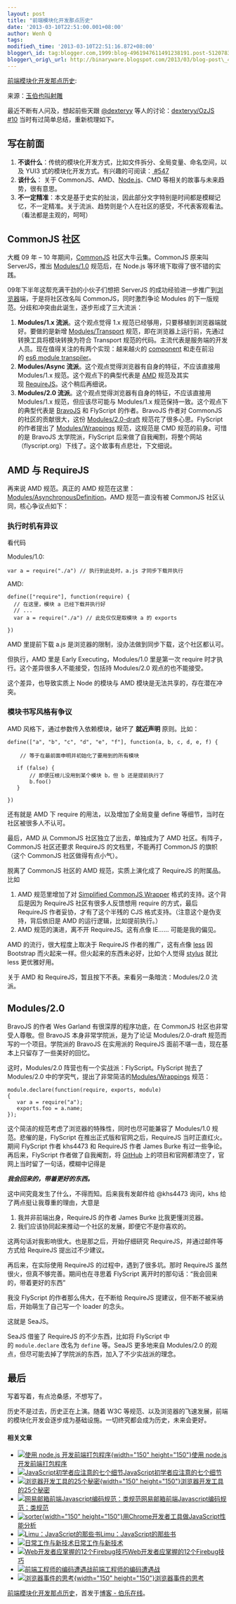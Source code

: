 ```yaml
--- 
layout: post 
title: "前端模块化开发那点历史" 
date: '2013-03-10T22:51:00.001+08:00' 
author: Wenh Q
tags:
modified\_time: '2013-03-10T22:51:16.872+08:00' 
blogger\_id: tag:blogger.com,1999:blog-4961947611491238191.post-5120783015556982057
blogger\_orig\_url: http://binaryware.blogspot.com/2013/03/blog-post\_4818.html
---
```

[前端模块化开发那点历史](http://blog.jobbole.com/35528/?utm_source=rss&utm_medium=rss&utm_campaign=%25e5%2589%258d%25e7%25ab%25af%25e6%25a8%25a1%25e5%259d%2597%25e5%258c%2596%25e5%25bc%2580%25e5%258f%2591%25e9%2582%25a3%25e7%2582%25b9%25e5%258e%2586%25e5%258f%25b2):

来源：[玉伯也叫射雕](https://github.com/seajs/seajs/issues/588)

最近不断有人问及，想起前些天跟 [@dexteryy](https://github.com/dexteryy) 等人的讨论：[dexteryy/OzJS
#10](https://github.com/dexteryy/OzJS/issues/10 "对 OzJS 的一些疑惑、建议与探讨") 当时有过简单总结，重新梳理如下。


写在前面
--------

1.  **不谈什么**：传统的模块化开发方式，比如文件拆分、全局变量、命名空间，以及
    YUI3
    式的模块化开发方式。有兴趣的可阅读：[
#547](https://github.com/seajs/seajs/issues/547 "前端模块化开发的价值")
2.  **谈什么**： 关于
    CommonJS、AMD、[Node.js](http://blog.jobbole.com/1254/ "Node.js 究竟是什么？")、CMD
    等相关的故事与未来趋势，很有意思。
3.  **不一定精准**：本文是基于史实的扯淡，因此部分文字特别是时间都是模糊记忆，不一定精准。关于流派、趋势则是个人在社区的感受，不代表客观看法。（看法都是主观的，呵呵）

CommonJS 社区
-------------

大概 09 年 – 10
年期间，[CommonJS](http://wiki.commonjs.org/wiki/CommonJS) 社区大牛云集。CommonJS
原来叫
ServerJS，推出 [Modules/1.0](http://wiki.commonjs.org/wiki/Modules) 规范后，在
Node.js 等环境下取得了很不错的实践。

09年下半年这帮充满干劲的小伙子们想把 ServerJS
的成功经验进一步推广到[浏览器](http://blog.jobbole.com/12749/ "浏览器")端，于是将社区改名叫
CommonJS，同时激烈争论 Modules
的下一版规范。分歧和冲突由此诞生，逐步形成了三大流派：


1.  **Modules/1.x 流派**。这个观点觉得 1.x
    规范已经够用，只要移植到浏览器端就好。要做的是新增 [Modules/Transport](http://wiki.commonjs.org/wiki/Modules/Transport) 规范，即在浏览器上运行前，先通过转换工具将模块转换为符合
    Transport
    规范的代码。主流代表是服务端的开发人员。现在值得关注的有两个实现：越来越火的 [component](https://github.com/component/component) 和走在前沿的 [es6
    module
    transpiler](https://github.com/square/es6-module-transpiler)。
2.  **Modules/Async 流派**。这个观点觉得浏览器有自身的特征，不应该直接用
    Modules/1.x
    规范。这个观点下的典型代表是 [AMD](http://wiki.commonjs.org/wiki/Modules/AsynchronousDefinition) 规范及其实现 [RequireJS](http://requirejs.org/)。这个稍后再细说。
3.  **Modules/2.0 流派**。这个观点觉得浏览器有自身的特征，不应该直接用
    Modules/1.x 规范，但应该尽可能与 Modules/1.x
    规范保持一致。这个观点下的典型代表是 [BravoJS](https://code.google.com/p/bravojs/) 和
    FlyScript 的作者。BravoJS 作者对 CommonJS
    的社区的贡献很大，这份 [Modules/2.0-draft](http://www.page.ca/~wes/CommonJS/modules-2.0-7/) 规范花了很多心思。FlyScript
    的作者提出了 [Modules/Wrappings](http://wiki.commonjs.org/wiki/Modules/Wrappings) 规范，这规范是
    CMD 规范的前身。可惜的是 BravoJS 太学院派，FlyScript
    后来做了自我阉割，将整个网站（flyscript.org）下线了。这个故事有点悲壮，下文细说。

AMD 与 RequireJS
----------------

再来说 AMD 规范。真正的 AMD
规范在这里：[Modules/AsynchronousDefinition](http://wiki.commonjs.org/wiki/Modules/AsynchronousDefinition)。AMD
规范一直没有被 CommonJS 社区认同，核心争议点如下：


### 执行时机有异议

看代码

Modules/1.0:


<div>

    var a = require("./a") // 执行到此处时，a.js 才同步下载并执行

</div>

AMD:


<div>

    define(["require"], function(require) {
      // 在这里，模块 a 已经下载并执行好
      // ...
      var a = require("./a") // 此处仅仅是取模块 a 的 exports

    })

</div>

AMD 里提前下载 a.js
是浏览器的限制，没办法做到同步下载，这个社区都认可。

但执行，AMD 里是 Early Executing，Modules/1.0 里是第一次 require
时才执行。这个差异很多人不能接受，包括持 Modules/2.0 观点的也不能接受。

这个差异，也导致实质上 Node 的模块与 AMD
模块是无法共享的，存在潜在冲突。


### 模块书写风格有争议

AMD 风格下，通过参数传入依赖模块，破坏了 **就近声明** 原则。比如：


<div>

    define(["a", "b", "c", "d", "e", "f"], function(a, b, c, d, e, f) {

        // 等于在最前面申明并初始化了要用到的所有模块

       if (false) {
           // 即便压根儿没用到某个模块 b，但 b 还是提前执行了
           b.foo()
       }

    })

</div>

还有就是 AMD 下 require 的用法，以及增加了全局变量 define
等细节，当时在社区被很多人不认可。

最后，AMD 从 CommonJS 社区独立了出去，单独成为了 AMD
社区。有阵子，CommonJS 社区还要求 RequireJS 的文档里，不能再打 CommonJS
的旗帜（这个 CommonJS 社区做得有点小气）。

脱离了 CommonJS 社区的 AMD 规范，实质上演化成了 RequireJS
的附属品。比如


1.  AMD 规范里增加了对 [Simplified CommonJS
    Wrapper](http://requirejs.org/docs/api.html#cjsmodule) 格式的支持。这个背后是因为
    RequireJS 社区有很多人反馈想用 require 的方式，最后 RequireJS
    作者妥协，才有了这个半残的 CJS
    格式支持。（注意这个是伪支持，背后依旧是 AMD
    的运行逻辑，比如提前执行。）
2.  AMD 规范的演进，离不开 RequireJS。这有点像 IE…… 可能是我的偏见。

AMD 的流行，很大程度上取决于 RequireJS
作者的推广，这有点像 [less](http://lesscss.org/) 因 Bootstrap
而火起来一样。但火起来的东西未必好，比如个人觉得 [stylus](http://learnboost.github.com/stylus/) 就比
less 更优雅好用。

关于 AMD 和 RequireJS，暂且按下不表。来看另一条暗流：Modules/2.0 流派。


Modules/2.0
-----------

BravoJS 的作者 Wes Garland 有很深厚的程序功底，在 CommonJS
社区也非常受人尊敬。但 BravoJS 本身非常学院派，是为了论证
Modules/2.0-draft 规范而写的一个项目。学院派的 BravoJS 在实用派的
RequireJS 面前不堪一击，现在基本上只留存了一些美好的回忆。

这时，Modules/2.0 阵营也有一个实战派：FlyScript。FlyScript 抛去了
Modules/2.0
中的学究气，提出了非常简洁的[Modules/Wrappings](http://wiki.commonjs.org/wiki/Modules/Wrappings) 规范：


<div>

    module.declare(function(require, exports, module)
    {
       var a = require("a"); 
       exports.foo = a.name; 
    });

</div>

这个简洁的规范考虑了浏览器的特殊性，同时也尽可能兼容了 Modules/1.0
规范。悲催的是，FlyScript 在推出正式版和官网之后，RequireJS
当时正直红火。期间 FlyScript 作者 khs4473 和 RequireJS 作者 James Burke
有过一些争论。再后来，FlyScript 作者做了自我阉割，将
[GitHub](http://blog.jobbole.com/6492/ "GitHub如何运作：时间并不决定一切")
上的项目和官网都清空了，官网上当时留了一句话，模糊中记得是

***我会回来的，带着更好的东西。***

这中间究竟发生了什么，不得而知。后来我有发邮件给 @khs4473 询问，khs
给了两点挺让我尊重的理由，大意是


1.  我并非前端出身，RequireJS 的作者 James Burke 比我更懂浏览器。
2.  我们应该协同起来推动一个社区的发展，即便它不是你喜欢的。

这两句话对我影响很大。也是那之后，开始仔细研究
RequireJS，并通过邮件等方式给 RequireJS 提出过不少建议。

再后来，在实际使用 RequireJS 的过程中，遇到了很多坑。那时 RequireJS
虽然很火，但真不够完善。期间也在寻思着 FlyScript
离开时的那句话：“我会回来的，带着更好的东西”

我没 FlyScript 的作者那么伟大，在不断给 RequireJS
提建议，但不断不被采纳后，开始萌生了自己写一个 loader 的念头。

这就是 SeaJS。

SeaJS 借鉴了 RequireJS 的不少东西，比如将 FlyScript
中的 `module.declare` 改名为 `define` 等。SeaJS 更多地来自 Modules/2.0
的观点，但尽可能去掉了学院派的东西，加入了不少实战派的理念。


最后
----

写着写着，有点沧桑感，不想写了。

历史不是过去，历史正在上演。随着 W3C
等规范、以及浏览器的飞速发展，前端的模块化开发会逐步成为基础设施。一切终究都会成为历史，未来会更好。


#### 相关文章

-   [![使用 node.js
    开发前端打包程序](http://blog.jobbole.com/wp-content/uploads/2012/09/NodeJS-150x150.jpg){width="150"
    height="150"}](http://blog.jobbole.com/28904/)[使用 node.js
    开发前端打包程序](http://blog.jobbole.com/28904/)
-   [![JavaScript初学者应注意的七个细节](http://blog.jobbole.com/wp-content/uploads/2011/06/javascript-logo.png)](http://blog.jobbole.com/8481/)[JavaScript初学者应注意的七个细节](http://blog.jobbole.com/8481/)
-   [![浏览器开发工具的25个秘密](http://blog.jobbole.com/wp-content/uploads/2011/11/25-Secrets-of-the-Browser-Developer-Tools1-150x150.png){width="150"
    height="150"}](http://blog.jobbole.com/8524/)[浏览器开发工具的25个秘密](http://blog.jobbole.com/8524/)
-   [![网易邮箱前端Javascript编码规范：类规范](http://blog.jobbole.com/wp-content/uploads/2011/06/javascript-logo.png)](http://blog.jobbole.com/19203/)[网易邮箱前端Javascript编码规范：类规范](http://blog.jobbole.com/19203/)
-   [![sorter](http://blog.jobbole.com/wp-content/uploads/2012/12/sorter-150x150.png){width="150"
    height="150"}](http://blog.jobbole.com/31178/)[用Chrome开发者工具做JavaScript性能分析](http://blog.jobbole.com/31178/)
-   [![Limu：JavaScript的那些书](http://blog.jobbole.com/wp-content/uploads/2011/11/book-logo.jpg)](http://blog.jobbole.com/8087/)[Limu：JavaScript的那些书](http://blog.jobbole.com/8087/)
-   [![日常工作与新技术](http://blog.jobbole.com/wp-content/uploads/2011/11/career-logo.jpg)](http://blog.jobbole.com/24424/)[日常工作与新技术](http://blog.jobbole.com/24424/)
-   [![Web开发者应掌握的12个Firebug技巧
    ](http://blog.jobbole.com/wp-content/uploads/2011/11/firebug-logo.png)](http://blog.jobbole.com/8406/)[Web开发者应掌握的12个Firebug技巧](http://blog.jobbole.com/8406/)
-   [![前端工程师的编码遭遇战](http://blog.jobbole.com/wp-content/uploads/2011/10/web-develope-logo.jpg)](http://blog.jobbole.com/18758/)[前端工程师的编码遭遇战](http://blog.jobbole.com/18758/)
-   [![浏览器事件的思考](http://blog.jobbole.com/wp-content/uploads/2012/11/T1uqT.Xl8cXXb1upjX-150x150.jpg){width="150"
    height="150"}](http://blog.jobbole.com/30385/)[浏览器事件的思考](http://blog.jobbole.com/30385/)

[前端模块化开发那点历史](http://blog.jobbole.com/35528/)，首发于[博客 -
伯乐在线](http://blog.jobbole.com/)。
